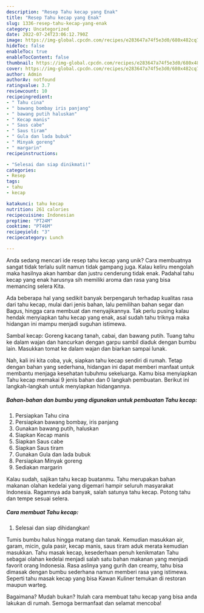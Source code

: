 ```yaml
---
description: "Resep Tahu kecap yang Enak"
title: "Resep Tahu kecap yang Enak"
slug: 1336-resep-tahu-kecap-yang-enak
category: Uncategorized
date: 2022-07-24T23:06:12.790Z
image: https://img-global.cpcdn.com/recipes/e283647a74f5e3d0/680x482cq70/tahu-kecap-foto-resep-utama.jpg
hideToc: false
enableToc: true
enableTocContent: false
thumbnail: https://img-global.cpcdn.com/recipes/e283647a74f5e3d0/680x482cq70/tahu-kecap-foto-resep-utama.jpg
cover: https://img-global.cpcdn.com/recipes/e283647a74f5e3d0/680x482cq70/tahu-kecap-foto-resep-utama.jpg
author: Admin
authorAv: notfound
ratingvalue: 3.7
reviewcount: 10
recipeingredient:
- " Tahu cina"
- " bawang bombay iris panjang"
- " bawang putih haluskan"
- " Kecap manis"
- " Saus cabe"
- " Saus tiram"
- " Gula dan lada bubuk"
- " Minyak goreng"
- " margarin"
recipeinstructions:

- "Selesai dan siap dinikmati!"
categories:
- Resep
tags:
- tahu
- kecap

katakunci: tahu kecap 
nutrition: 261 calories
recipecuisine: Indonesian
preptime: "PT24M"
cooktime: "PT46M"
recipeyield: "3"
recipecategory: Lunch

---
```





Anda sedang mencari ide resep tahu kecap yang unik? Cara membuatnya sangat tidak terlalu sulit namun tidak gampang juga. Kalau keliru mengolah maka hasilnya akan hambar dan justru cenderung tidak enak. Padahal tahu kecap yang enak harusnya sih memiliki aroma dan rasa yang bisa memancing selera Kita.





Ada beberapa hal yang sedikit banyak berpengaruh terhadap kualitas rasa dari tahu kecap, mulai dari jenis bahan, lalu pemilihan bahan segar dan Bagus, hingga cara membuat dan menyajikannya. Tak perlu pusing kalau hendak menyiapkan tahu kecap yang enak,      asal sudah tahu triknya maka hidangan ini mampu menjadi suguhan istimewa.














Sambal kecap: Goreng kacang tanah, cabai, dan bawang putih. Tuang tahu ke dalam wajan dan hancurkan dengan garpu sambil diaduk dengan bumbu lain. Masukkan tomat ke dalam wajan dan biarkan sampai lunak.






Nah, kali ini kita coba, yuk, siapkan tahu kecap sendiri di rumah. Tetap dengan bahan yang sederhana, hidangan ini dapat memberi manfaat untuk membantu menjaga kesehatan tubuhmu sekeluarga. Kamu bisa menyiapkan Tahu kecap memakai 9 jenis bahan dan 0 langkah pembuatan. Berikut ini langkah-langkah untuk menyiapkan hidangannya.

<!--inarticleads1-->

##### Bahan-bahan dan bumbu yang digunakan untuk pembuatan Tahu kecap:

1. Persiapkan  Tahu cina
1. Persiapkan  bawang bombay, iris panjang
1. Gunakan  bawang putih, haluskan
1. Siapkan  Kecap manis
1. Siapkan  Saus cabe
1. Siapkan  Saus tiram
1. Gunakan  Gula dan lada bubuk
1. Persiapkan  Minyak goreng
1. Sediakan  margarin


Kalau sudah, sajikan tahu kecap buatanmu. Tahu merupakan bahan makanan olahan kedelai yang digemari hampir seluruh masyarakat Indonesia. Ragamnya ada banyak, salah satunya tahu kecap. Potong tahu dan tempe sesuai selera. 

<!--inarticleads2-->

##### Cara membuat Tahu kecap:


1. Selesai dan siap dihidangkan!

Tumis bumbu halus hingga matang dan tanak. Kemudian masukkan air, garam, micin, gula pasir, kecap manis, saus tiram aduk merata kemudian masukkan. Tahu masak kecap, kesederhaan penuh kenikmatan Tahu sebagai olahan kedelai menjadi salah satu bahan makanan yang menjadi favorit orang Indonesia. Rasa aslinya yang gurih dan creamy, tahu bisa dimasak dengan bumbu sederhana namun memberi rasa yang istimewa. Seperti tahu masak kecap yang bisa Kawan Kuliner temukan di restoran maupun warteg. 

Bagaimana? Mudah bukan? Itulah cara membuat tahu kecap yang bisa anda lakukan di rumah. Semoga bermanfaat dan selamat mencoba!
